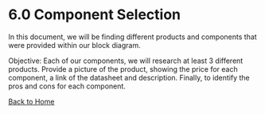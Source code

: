 # 6.0 Component Selection

In this document, we will be finding different products and components that were provided within our block diagram.

Objective: 
Each of our components, we will research at least 3 different products. Provide a picture of the product, showing the price for each component, a link of the datasheet and description. Finally, to identify the pros and cons for each component.









[Back to Home](index.md)
